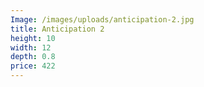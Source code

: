 ```yaml
---
Image: /images/uploads/anticipation-2.jpg
title: Anticipation 2
height: 10
width: 12
depth: 0.8
price: 422
---
```


